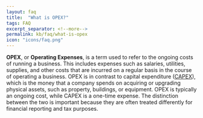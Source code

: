 ```yaml
---
layout: faq
title:  "What is OPEX?"
tags: FAQ
excerpt_separator: <!--more-->
permalink: kb/faq/what-is-opex
icon: "icons/faq.png"
---
```

**OPEX**, or **Operating Expenses**, is a term used to refer to the ongoing costs of running a business. This includes expenses such as salaries, utilities, supplies, and other costs that are incurred on a regular basis in the course of operating a business. OPEX is in contrast to capital expenditure ([CAPEX](/kb/faq/what-is-capex)), which is the money that a company spends on acquiring or upgrading physical assets, such as property, buildings, or equipment. OPEX is typically an ongoing cost, while CAPEX is a one-time expense. The distinction between the two is important because they are often treated differently for financial reporting and tax purposes.

<!--more-->
